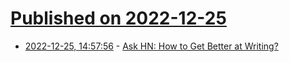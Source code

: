 # [Published on 2022-12-25](index.md)

* [2022-12-25, 14:57:56](https://news.ycombinator.com/item?id=34127742) - [Ask HN: How to Get Better at Writing?](https://news.ycombinator.com/item?id=34127742)
